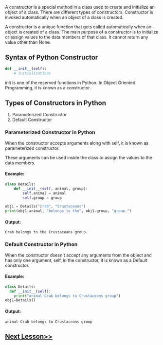 
A constructor is a special method in a class used to create and initialize an object of a class. There are different types of constructors. Constructor is invoked automatically when an object of a class is created.

A constructor is a unique function that gets called automatically when an object is created of a class. 
The main purpose of a constructor is to initialize or assign values to the data members of that class. It cannot return any value other than None.


## Syntax of Python Constructor
```python
def __init__(self):
	# initializations
 ```
init is one of the reserved functions in Python. In Object Oriented Programming, it is known as a constructor.

 ## Types of Constructors in Python
1. Parameterized Constructor
2. Default Constructor
  
### Parameterized Constructor in Python
When the constructor accepts arguments along with self, it is known as parameterized constructor.

These arguments can be used inside the class to assign the values to the data members. 
#### Example:
``` python
class Details:
    def __init__(self, animal, group):
        self.animal = animal
        self.group = group

obj1 = Details("Crab", "Crustaceans")
print(obj1.animal, "belongs to the", obj1.group, "group.")
```
#### Output:
```
Crab belongs to the Crustaceans group.
```
### Default Constructor in Python
When the constructor doesn't accept any arguments from the object and has only one argument, self, in the constructor, it is known as a Default constructor.
#### Example:
```python
class Details:
  def __init__(self):
    print("animal Crab belongs to Crustaceans group")
obj1=Details()
```
#### Output:
```
animal Crab belongs to Crustaceans group
```
## [Next Lesson>>](https://replit.com/@codewithharry/59-Day-59-Decorators-in-Python)
